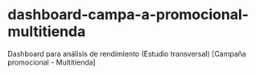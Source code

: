# dashboard-campa-a-promocional-multitienda
Dashboard para análisis de rendimiento (Estudio transversal) [Campaña promocional - Multitienda]
